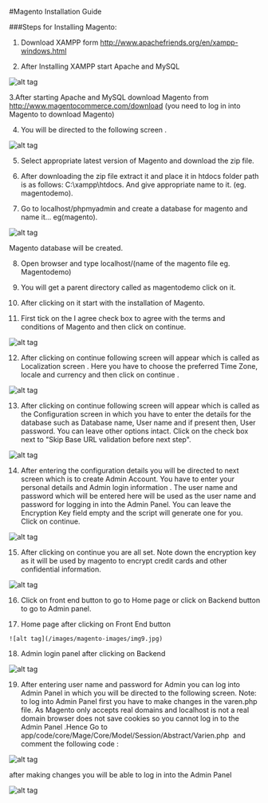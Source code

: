 #Magento Installation Guide

###Steps for Installing Magento:

  1. Download XAMPP form http://www.apachefriends.org/en/xampp-windows.html

  2. After Installing XAMPP start Apache and MySQL 

  ![alt tag](/../../images/magento-images/img1.jpg)

  3.After starting Apache and MySQL download Magento from   http://www.magentocommerce.com/download (you need to log in into Magento to   download Magento)

  4. You will be directed to the following screen .

  ![alt tag](/images/magento-images/img2.jpg)

  5. Select appropriate latest version of Magento and download the zip file.

  6. After downloading the zip file extract it and place it in htdocs folder path is as   follows: C:\xampp\htdocs. And give appropriate name to it. (eg. magentodemo).

  7. Go to localhost/phpmyadmin and create a database for magento and name it...  eg(magento). 

  ![alt tag](/images/magento-images/img3.jpg)

  Magento database will be created.

  8. Open browser and type localhost/(name of the magento file eg. Magentodemo)

  9. You will get a parent directory called as magentodemo click on it.

  10. After clicking on it start with the installation of Magento.

  11. First tick on the I agree check box to agree with the terms and conditions of   Magento and then click on continue.

  ![alt tag](/images/magento-images/img4.jpg)

  12. After clicking on continue following screen will appear which is called as  Localization screen . Here you have to choose the preferred Time Zone, locale and   currency and then click on continue .

  ![alt tag](/images/magento-images/img5.jpg)

  13. After clicking on continue following screen will appear which is called as the  Configuration screen in which you have to enter the details for the database 
  such as Database name, User name and if present then, User password. 
  You can leave other options intact. Click on the check box next 
  to "Skip Base URL validation before next step". 

  ![alt tag](/images/magento-images/img6.jpg)

  14. After entering the configuration details you will be directed to next screen 
  which   is to create Admin Account. You have to enter your personal details and   Admin login information . The user name and password which will be entered
  here will be used as the user name and password for logging in into the Admin   Panel. You can leave the Encryption Key field empty and the script will generate  one for you. Click on continue.

  ![alt tag](/images/magento-images/img7.jpg)

  15. After clicking on continue you are all set. Note down the encryption key 
  as it will be used by magento to encrypt credit cards and other confidential  information.

  ![alt tag](/images/magento-images/img8.jpg)

  16. Click on front end button to go to Home page or click on Backend button 
  to go to Admin panel.

  17. Home page after clicking on Front End button

    ![alt tag](/images/magento-images/img9.jpg)

  18. Admin login panel after clicking on Backend 

  ![alt tag](/images/magento-images/img10.jpg)

  19. After entering user name and password for Admin you can log into
   Admin Panel in which you will be directed to the following screen. 
  Note: to log into Admin Panel first you have to make changes in the 
  varen.php file. As Magento only accepts real domains and localhost is not a 
  real domain browser does not save cookies so you cannot log in to the Admin 
  Panel .Hence Go to app/code/core/Mage/Core/Model/Session/Abstract/Varien.php  
  and comment the following code :

  ![alt tag](/images/magento-images/img11.jpg)

  after making changes you will be able to log in into the Admin Panel

  ![alt tag](/images/magento-images/img12.jpg)